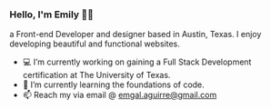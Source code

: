 ### Hello, I'm Emily 👋🏼
 a Front-end Developer and designer based in Austin, Texas.
 I enjoy developing beautiful and functional websites.
 
 - 💻  I’m currently working on gaining a Full Stack Development certification at The University of Texas. 
 - 🌱  I’m currently learning the foundations of code. 
 - 📫  Reach my via email @ emgal.aguirre@gmail.com
 

<!--
**emgal-aguirre/emgal-aguirre** is a ✨ _special_ ✨ repository because its `README.md` (this file) appears on your GitHub profile.

Here are some ideas to get you started:

- 🔭 I’m currently working on ...
- 🌱 I’m currently learning ...
- 👯 I’m looking to collaborate on ...
- 🤔 I’m looking for help with ...
- 💬 Ask me about ...
- 📫 How to reach me: ...
- 😄 Pronouns: ...
- ⚡ Fun fact: ...
-->
